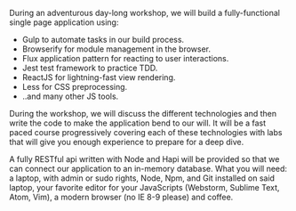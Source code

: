 During an adventurous day-long workshop, we will build a fully-functional single page application using:
* Gulp to automate tasks in our build process.
* Browserify for module management in the browser.
* Flux application pattern for reacting to user interactions.
* Jest test framework to practice TDD.
* ReactJS for lightning-fast view rendering.
* Less for CSS preprocessing.
* ..and many other JS tools.

During the workshop, we will discuss the different technologies and then write the code to make the application bend to our will. It will be a fast paced course progressively covering each of these technologies with labs that will give you enough experience to prepare for a deep dive.

A fully RESTful api written with Node and Hapi will be provided so that we can connect our application to an in-memory database. What you will need: a laptop, with admin or sudo rights, Node, Npm, and Git installed on said laptop, your favorite editor for your JavaScripts (Webstorm, Sublime Text, Atom, Vim), a modern browser (no IE 8-9 please) and coffee.
